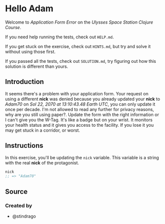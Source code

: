# Hello Adam

Welcome to _Application Form Error_ on the _Ulysses Space Station Clojure Course_.

If you need help running the tests, check out `HELP.md`.

If you get stuck on the exercise, check out `HINTS.md`, but try and solve it without using those first.

If you passed all the tests, check out `SOLUTION.md`, try figuring out how this solution is different than yours.

## Introduction

It seems there's a problem with your application form. Your request on using a different **nick** was denied because you already updated your **nick** to _Adam70_ on _Sol 22, 2070 at 13:10:43.48 Earth UTC_, you can only update it once per decade. I'm not allowed to read any further for privacy reasons, why are you still using paper?. Update the form with the right information or I can't give you the W-Tag. It's like a badge but on your wrist. It monitors your health status and it gives you access to the facility. If you lose it you may get stuck in a corridor, or worst.

## Instructions

In this exercise, you'll be updating the `nick` variable. This variable is a string with the real **nick** of the protagonist.

```clojure
nick
;; => "Adam70"
```

## Source

### Created by

- @stindrago

